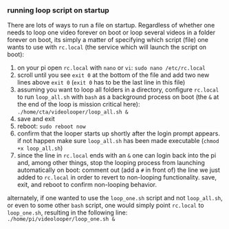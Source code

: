 ### running loop script on startup

There are lots of ways to run a file on startup. Regardless of whether one needs to loop one video forever on boot or loop several videos in a folder forever on boot, its simply a matter of specifying which script (file) one wants to use with `rc.local` (the service which will launch the script on boot):

1. on your pi open `rc.local` with `nano` or `vi`: `sudo nano /etc/rc.local`
2. scroll until you see `exit 0` at the bottom of the file and add two new lines above `exit 0` (`exit 0` has to be the last line in this file)
3. assuming you want to loop all folders in a directory, configure `rc.local` to run `loop_all.sh` with `bash` as a background process  on boot (the `&` at the end of the loop is mission critical here): `./home/cta/videolooper/loop_all.sh &`
4. save and exit
5. reboot: `sudo reboot now`
6. confirm that the looper starts up shortly after the login prompt appears. if not happen make sure `loop_all.sh` has been made executable (`chmod +x loop_all.sh`)
7. since the line in `rc.local` ends with an `&` one can login back into the pi and, among other things, stop the looping process from launching automatically on boot: comment out (add a `#` in front of) the line we just added to `rc.local` in order to revert to non-looping functionality. save, exit, and reboot to confirm non-looping behavior.

alternately, if one wanted to use the `loop_one.sh` script and not `loop_all.sh`, or even to some other `bash` script, one would simply point `rc.local` to `loop_one.sh`, resulting in the following line: `./home/pi/videolooper/loop_one.sh &`
